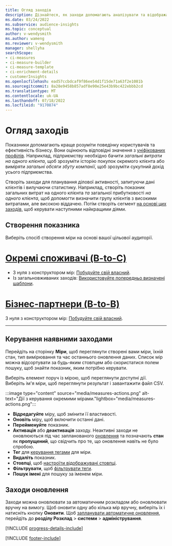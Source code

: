 ```yaml
---
title: Огляд заходів
description: Дізнайтеся, як заходи допомагають аналізувати та відображати ефективність вашого бізнесу.
ms.date: 03/24/2022
ms.subservice: audience-insights
ms.topic: conceptual
author: v-wendysmith
ms.author: wameng
ms.reviewer: v-wendysmith
manager: shellyha
searchScope:
- ci-measures
- ci-measure-builder
- ci-measure-template
- ci-enrichment-details
- customerInsights
ms.openlocfilehash: ead57ccbdcaf9f86ee54d1f15de71a63f2e1081b
ms.sourcegitcommit: 8a28e9458b857adf8e90e25e43b9bc422ebbb2cd
ms.translationtype: MT
ms.contentlocale: uk-UA
ms.lasthandoff: 07/18/2022
ms.locfileid: "9170874"
---
```

# <a name="measures-overview"></a>Огляд заходів

Показники допомагають краще розуміти поведінку користувачів та ефективність бізнесу. Вони оцінюють відповідні значення з [уніфікованих профілів](data-unification.md). Наприклад, підприємству необхідно бачити *загальні витрати на одного клієнта*, щоб зрозуміти історію покупок окремого клієнта або виміряти *загальні обсяги збуту компанії*, щоб зрозуміти сукупний дохід усього підприємства.

Створіть заходи для планування ділової активності, запитуючи дані клієнтів і вилучаючи статистику. Наприклад, створіть показник загальних витрат на одного клієнта *та* загальної прибутковості *на одного клієнта*, щоб допомогти визначити групу клієнтів з високими витратами, але високою віддачею. Потім створіть сегмент [на основі цих заходів,](segments.md) щоб керувати наступними найкращими діями.

## <a name="create-a-measure"></a>Створення показника

Виберіть спосіб створення міри на основі вашої цільової аудиторії.

# <a name="individual-consumers-b-to-c"></a>[Окремі споживачі (B-to-C)](#tab/b2c)

- З нуля з конструктором мір: [Побудуйте свій власний](measure-builder.md).
- Із загальновживаних заходів: [Використовуйте попередньо визначені шаблони](measure-templates.md).

# <a name="business-accounts-b-to-b"></a>[Бізнес-партнери (B-to-B)](#tab/b2b)

З нуля з конструктором мір: [Побудуйте свій власний](measure-builder.md).

---

## <a name="manage-existing-measures"></a>Керування наявними заходами

Перейдіть на сторінку **Міри**, щоб переглянути створені вами міри, їхній стан, тип вимірювання та час останнього оновлення даних. Список мір можна відсортувати за будь-яким стовпцем або скористатися полем пошуку, щоб знайти показник, яким потрібно керувати.

Виберіть елемент поруч із мірою, щоб переглянути доступні дії. Виберіть ім'я міри, щоб переглянути результат і завантажити файл CSV.

:::image type="content" source="media/measures-actions.png" alt-text="Дії з керування окремими мірами."lightbox="media/measures-actions.png":::

- **Відредагуйте** міру, щоб змінити її властивості.
- **Оновіть** міру, щоб включити останні дані.
- **Перейменуйте** показник.
- **Активація** або **деактивація** заходу. Неактивні заходи не оновлюються під час запланованого [оновлення](system.md#schedule-tab) та позначають **стан** як **пропущений**, що свідчить про те, що оновлення навіть не було спробою.
- **Тег** для [керування тегами](work-with-tags-columns.md#manage-tags) для міри.
- **Видаліть** показник.
- **Стовпці**, щоб [настроїти відображувані стовпці](work-with-tags-columns.md#customize-columns).
- **Фільтрувати**, щоб [фільтрувати теги](work-with-tags-columns.md#filter-on-tags).
- **Пошук імені** для пошуку за іменем міри.

## <a name="refresh-measures"></a>Заходи оновлення

Заходи можна оновлювати за автоматичним розкладом або оновлювати вручну на вимогу. Щоб оновити одну або кілька мір вручну, виберіть їх і натисніть кнопку **Оновити**. Щоб [запланувати автоматичне оновлення](system.md#schedule-tab), перейдіть до **розділу Розклад** > **системи** > **адміністрування**.

[!INCLUDE [progress-details-include](includes/progress-details-pane.md)]

[!INCLUDE [footer-include](includes/footer-banner.md)]
